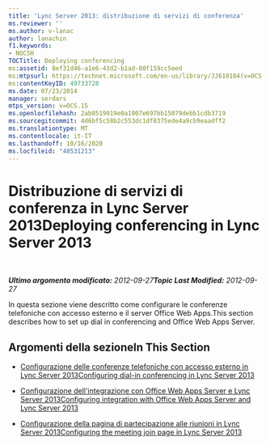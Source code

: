 ```yaml
---
title: 'Lync Server 2013: distribuzione di servizi di conferenza'
ms.reviewer: ''
ms.author: v-lanac
author: lanachin
f1.keywords:
- NOCSH
TOCTitle: Deploying conferencing
ms:assetid: 8ef31d46-a1e6-43d2-b1ad-80f159cc5eed
ms:mtpsurl: https://technet.microsoft.com/en-us/library/JJ619184(v=OCS.15)
ms:contentKeyID: 49733728
ms.date: 07/23/2014
manager: serdars
mtps_version: v=OCS.15
ms.openlocfilehash: 2ab8519919e0a1007e697bb15079debb1cdb3719
ms.sourcegitcommit: 4d6bf5c58b2c553dc1df8375ede4a9cb9eaadff2
ms.translationtype: MT
ms.contentlocale: it-IT
ms.lasthandoff: 10/16/2020
ms.locfileid: "48531213"
---
```

# <a name="deploying-conferencing-in-lync-server-2013"></a><span data-ttu-id="a5a23-102">Distribuzione di servizi di conferenza in Lync Server 2013</span><span class="sxs-lookup"><span data-stu-id="a5a23-102">Deploying conferencing in Lync Server 2013</span></span>

<div data-xmlns="http://www.w3.org/1999/xhtml">

<div class="topic" data-xmlns="http://www.w3.org/1999/xhtml" data-msxsl="urn:schemas-microsoft-com:xslt" data-cs="https://msdn.microsoft.com/">

<div data-asp="https://msdn2.microsoft.com/asp">



</div>

<div id="mainSection">

<div id="mainBody">

<span> </span>

<span data-ttu-id="a5a23-103">_**Ultimo argomento modificato:** 2012-09-27_</span><span class="sxs-lookup"><span data-stu-id="a5a23-103">_**Topic Last Modified:** 2012-09-27_</span></span>

<span data-ttu-id="a5a23-104">In questa sezione viene descritto come configurare le conferenze telefoniche con accesso esterno e il server Office Web Apps.</span><span class="sxs-lookup"><span data-stu-id="a5a23-104">This section describes how to set up dial in conferencing and Office Web Apps Server.</span></span>

<div>

## <a name="in-this-section"></a><span data-ttu-id="a5a23-105">Argomenti della sezione</span><span class="sxs-lookup"><span data-stu-id="a5a23-105">In This Section</span></span>

  - [<span data-ttu-id="a5a23-106">Configurazione delle conferenze telefoniche con accesso esterno in Lync Server 2013</span><span class="sxs-lookup"><span data-stu-id="a5a23-106">Configuring dial-in conferencing in Lync Server 2013</span></span>](lync-server-2013-configuring-dial-in-conferencing.md)

  - [<span data-ttu-id="a5a23-107">Configurazione dell'integrazione con Office Web Apps Server e Lync Server 2013</span><span class="sxs-lookup"><span data-stu-id="a5a23-107">Configuring integration with Office Web Apps Server and Lync Server 2013</span></span>](lync-server-2013-enabling-office-web-apps-server-and-lync-server-2013.md)

  - [<span data-ttu-id="a5a23-108">Configurazione della pagina di partecipazione alle riunioni in Lync Server 2013</span><span class="sxs-lookup"><span data-stu-id="a5a23-108">Configuring the meeting join page in Lync Server 2013</span></span>](lync-server-2013-configuring-the-meeting-join-page.md)

</div>

</div>

<span> </span>

</div>

</div>

</div>

